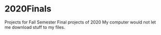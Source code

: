 # 2020Finals
Projects for Fall Semester Final projects of 2020
My computer would not let me download stuff to my files.
